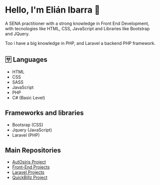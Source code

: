 # Hello, I'm Elián Ibarra 👋

A SENA practitioner with a strong knowledge in Front End Development, with tecnologies like HTML, CSS, JavaScript and Libraries like Bootstrap and JQuery. 

Too i have a big knowledge in PHP, and Laravel a backend PHP framework.

## 🈂 Languages
- HTML
- CSS
- SASS
- JavaScript
- PHP
- C# (Basic Level)

## Frameworks and libraries
- Bootsrap (CSS)
- Jquery (JavaScript)
- Laravel (PHP)

## Main Repositories
- [AutOsiris Project](https://github.com/FazeElian/TPS_FDS-2671339-AutOsiris-SIW7)
- [Front-End Projects](https://github.com/FazeElian/Front-End-Projects)
- [Laravel Projects](https://github.com/FazeElian/Laravel-Projects)
- [QuickBillz Project](https://github.com/FazeElian/Quick-Billz)
